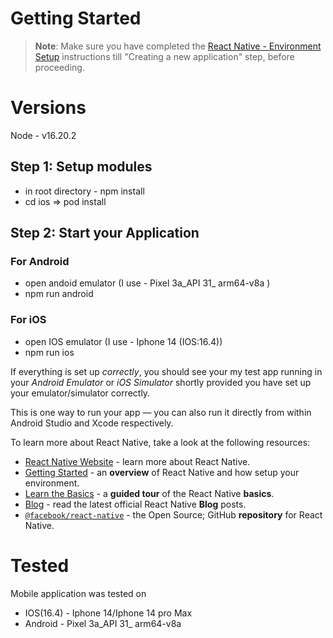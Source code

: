 # Getting Started

>**Note**: Make sure you have completed the [React Native - Environment Setup](https://reactnative.dev/docs/environment-setup) instructions till "Creating a new application" step, before proceeding.

# Versions 

Node - v16.20.2

## Step 1: Setup modules

- in root directory - npm install
- cd ios => pod install

## Step 2: Start your Application

### For Android

 - open andoid emulator (I use - Pixel 3a_API 31_ arm64-v8a )
 - npm run android

### For iOS

 - open IOS emulator (I use - Iphone 14 (IOS:16.4))
 - npm run ios


If everything is set up _correctly_, you should see your my test app running in your _Android Emulator_ or _iOS Simulator_ shortly provided you have set up your emulator/simulator correctly.

This is one way to run your app — you can also run it directly from within Android Studio and Xcode respectively.


To learn more about React Native, take a look at the following resources:

- [React Native Website](https://reactnative.dev) - learn more about React Native.
- [Getting Started](https://reactnative.dev/docs/environment-setup) - an **overview** of React Native and how setup your environment.
- [Learn the Basics](https://reactnative.dev/docs/getting-started) - a **guided tour** of the React Native **basics**.
- [Blog](https://reactnative.dev/blog) - read the latest official React Native **Blog** posts.
- [`@facebook/react-native`](https://github.com/facebook/react-native) - the Open Source; GitHub **repository** for React Native.

# Tested 

Mobile application was tested on 
- IOS(16.4) - Iphone 14/Iphone 14 pro Max
- Android - Pixel 3a_API 31_ arm64-v8a

